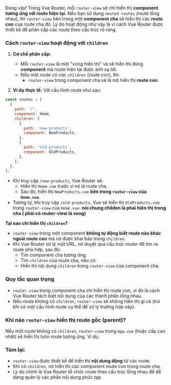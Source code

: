 Đúng vậy! Trong Vue Router, mỗi `router-view` sẽ chỉ hiển thị **component tương ứng với route hiện tại**. Nếu bạn sử dụng `nested routes` (route lồng nhau), thì `router-view` bên trong một **component cha** sẽ hiển thị các **route con** của route cha đó. Lý do hoạt động như vậy là vì cách Vue Router được thiết kế để phân cấp các route theo cấu trúc rõ ràng.

### **Cách `router-view` hoạt động với `children`**

1. **Cơ chế phân cấp:**
    
    - Mỗi `router-view` là một "vùng hiển thị" và sẽ hiển thị đúng **component** mà route hiện tại được ánh xạ tới.
    - Nếu một route có các `children` (route con), thì:
        - `router-view` trong component cha sẽ là nơi hiển thị **route con**.
2. **Ví dụ thực tế:** Với cấu hình route như sau:

```js
const routes = [
  {
    path: '/',
    component: Home,
    children: [
      {
        path: 'new-products',
        component: NewProducts,
      },
      {
        path: 'old-products',
        component: OldProducts,
      },
    ],
  },
];

```

- Khi truy cập `/new-products`, Vue Router sẽ:
    - Hiển thị `Home.vue` trước vì nó là route cha.
    - Sau đó, hiển thị `NewProducts.vue` **bên trong `router-view` của `Home.vue`**.
- Tương tự, khi truy cập `/old-products`, Vue sẽ hiển thị `OldProducts.vue` trong `router-view` của `Home.vue`.
**nói chung childen là phải hiển thị trong cha ( phải có router-view là xong)**

**Tại sao chỉ hiển thị `children`?**

- `router-view` trong một component **không tự động biết route nào khác ngoài route con** mà nó được khai báo trong `children`.
- Khi Vue Router xử lý một URL, nó duyệt qua cấu trúc router để tìm ra route phù hợp, sau đó:
    - Tìm component cha tương ứng.
    - Tìm `children` của route cha, nếu có.
    - Hiển thị nội dung `children` trong `router-view` của component cha.

### **Quy tắc quan trọng**

- `router-view` trong component cha chỉ hiển thị route con, vì đó là cách Vue Router tách biệt nội dung của các thành phần lồng nhau.
- Nếu route không có `children`, `router-view` sẽ không hiển thị gì cả (trừ khi có một cấu hình route cụ thể để xử lý trường hợp này).

### **Khi nào `router-view` hiển thị route gốc (parent)?**

Nếu một route không có `children`, `router-view` trong `App.vue` (hoặc cấp cao nhất) sẽ hiển thị luôn route tương ứng. Ví dụ:

### **Tóm lại:**

- `router-view` được thiết kế để hiển thị **nội dung động** từ các route.
- Khi có `children`, nó hiển thị các component route con trong route cha.
- Lý do chính là Vue Router tổ chức route theo cấu trúc lồng nhau để dễ dàng quản lý các phần nội dung phức tạp.